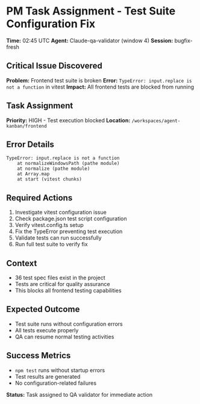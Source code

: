 # PM Task Assignment - Test Suite Configuration Fix

**Time:** 02:45 UTC
**Agent:** Claude-qa-validator (window 4)
**Session:** bugfix-fresh

## Critical Issue Discovered

**Problem:** Frontend test suite is broken
**Error:** `TypeError: input.replace is not a function` in vitest
**Impact:** All frontend tests are blocked from running

## Task Assignment

**Priority:** HIGH - Test execution blocked
**Location:** `/workspaces/agent-kanban/frontend`

## Error Details

```
TypeError: input.replace is not a function
    at normalizeWindowsPath (pathe module)
    at normalize (pathe module)
    at Array.map
    at start (vitest chunks)
```

## Required Actions

1. Investigate vitest configuration issue
2. Check package.json test script configuration
3. Verify vitest.config.ts setup
4. Fix the TypeError preventing test execution
5. Validate tests can run successfully
6. Run full test suite to verify fix

## Context

- 36 test spec files exist in the project
- Tests are critical for quality assurance
- This blocks all frontend testing capabilities

## Expected Outcome

- Test suite runs without configuration errors
- All tests execute properly
- QA can resume normal testing activities

## Success Metrics

- `npm test` runs without startup errors
- Test results are generated
- No configuration-related failures

**Status:** Task assigned to QA validator for immediate action
